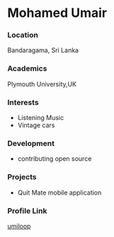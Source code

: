 # Mohamed Umair

### Location

Bandaragama, Sri Lanka

### Academics
Plymouth University,UK

### Interests

- Listening Music
- Vintage cars

### Development


- contributing open source

### Projects

- Quit Mate mobile application

### Profile Link

[umiloop](https://github.com/umiloop)

